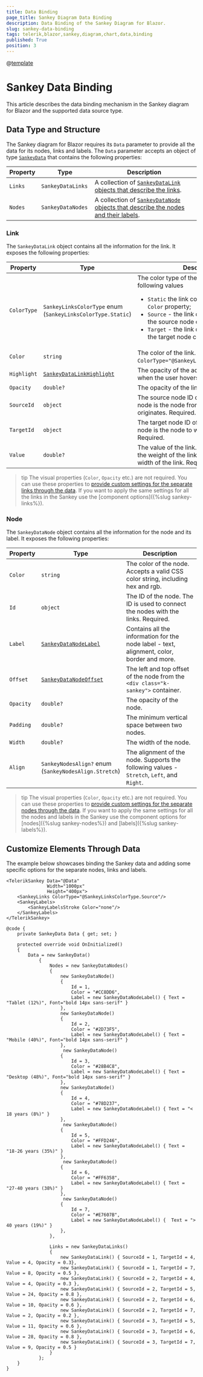 ```yaml
---
title: Data Binding
page_title: Sankey Diagram Data Binding
description: Data Binding of the Sankey Diagram for Blazor.
slug: sankey-data-binding
tags: telerik,blazor,sankey,diagram,chart,data,binding
published: True
position: 3
---
```

@[template](/_contentTemplates/common/parameters-table-styles.md#table-layout)


# Sankey Data Binding

This article describes the data binding mechanism in the Sankey diagram for Blazor and the supported data source type.

## Data Type and Structure

The Sankey diagram for Blazor requires its `Data` parameter to provide all the data for its nodes, links and labels. The `Data` parameter accepts an object of type [`SankeyData`](/blazor-ui/api/Telerik.Blazor.Components.SankeyData) that contains the following properties:

| Property | Type | Description |
| --------- | ---- | ----------- |
| `Links` | `SankeyDataLinks` | A collection of [`SankeyDataLink` objects that describe the links](#link). |
| `Nodes` | `SankeyDataNodes ` | A collection of [`SankeyDataNode` objects that describe the nodes and their labels](#node). |

### Link

The `SankeyDataLink` object contains all the information for the link. It exposes the following properties:

| Property | Type | Description |
| --------- | ---- | ----------- |
| `ColorType` | `SankeyLinksColorType` enum <br/> (`SankeyLinksColorType.Static`) | The color type of the link. Provides the following values <ul><li>`Static` the link color is set based on the `Color` property;</li><li>`Source` - the link color is set based on the source node color; </li><li>`Target` - the link color is set based on the target node color; </li></ul> |
| `Color` | `string` | The color of the link. Applies when `ColorType="@SankeyLinksColorType.Static"`. |
| `Highlight` | [`SankeyDataLinkHighlight`](/blazor-ui/api/Telerik.Blazor.Components.SankeyDataLinkHighlight) | The opacity of the active and inactive links when the user hovers a link. |
| `Opacity` | `double?` | The opacity of the link. |
| `SourceId` | `object` | The source node ID of the link. The source node is the node from which the link originates. Required. |
| `TargetId` | `object` | The target node ID of the link. The target node is the node to which the link points. Required. |
| `Value` | `double?` | The value of the link. The value represents the weight of the link and determines the width of the link. Required. |

>tip The visual properties (`Color`, `Opacity` etc.) are not required. You can use these properties to [provide custom settings for the separate links through the data](#customize-elements-through-data). If you want to apply the same settings for all the links in the Sankey use the [component options]({%slug sankey-links%}).

### Node

The `SankeyDataNode` object contains all the information for the node and its label. It exposes the following properties:

| Property | Type | Description |
| --------- | ---- | ----------- |
| `Color` | `string` | The color of the node. Accepts a valid CSS color string, including hex and rgb. |
| `Id` | `object` | The ID of the node. The ID is used to connect the nodes with the links. Required. |
| `Label` | [`SankeyDataNodeLabel`](/blazor-ui/api/Telerik.Blazor.Components.SankeyDataNodeLabel) | Contains all the information for the node label - text, alignment, color, border and more. |
| `Offset` | [`SankeyDataNodeOffset`](/blazor-ui/api/Telerik.Blazor.Components.SankeyDataNodeOffset)| The left and top offset of the node from the `<div class="k-sankey">` container. |
| `Opacity` | `double?` | The opacity of the node. |
| `Padding` | `double?` | The minimum vertical space between two nodes. |
| `Width` | `double?` | The width of the node. |
| `Align` | `SankeyNodesAlign?` enum <br/> (`SankeyNodesAlign.Stretch`) | The alignment of the node. Supports the following values - `Stretch`, `Left`, and `Right`.|

>tip The visual properties (`Color`, `Opacity` etc.) are not required. You can use these properties to [provide custom settings for the separate nodes through the data](#customize-elements-through-data).  If you want to apply the same settings for all the nodes and labels in the Sankey use the component options for [nodes]({%slug sankey-nodes%}) and [labels]({%slug sankey-labels%}).

## Customize Elements Through Data

The example below showcases binding the Sankey data and adding some specific options for the separate nodes, links and labels.

````CSHTML
<TelerikSankey Data="@Data"
               Width="1000px"
               Height="400px">
    <SankeyLinks ColorType="@SankeyLinksColorType.Source"/>
    <SankeyLabels>
        <SankeyLabelsStroke Color="none"/>
    </SankeyLabels>
</TelerikSankey>

@code {
    private SankeyData Data { get; set; }

    protected override void OnInitialized()
    {
        Data = new SankeyData()
            {
                Nodes = new SankeyDataNodes()
                {
                    new SankeyDataNode()
                    {
                        Id = 1,
                        Color = "#CC8DD6",
                        Label = new SankeyDataNodeLabel() { Text = "Tablet (12%)", Font="bold 14px sans-serif" }
                    },
                    new SankeyDataNode()
                    {
                        Id = 2,
                        Color = "#2D73F5",
                        Label = new SankeyDataNodeLabel() { Text = "Mobile (40%)", Font="bold 14px sans-serif" }
                    },
                     new SankeyDataNode()
                    {
                        Id = 3,
                        Color = "#28B4C8",
                        Label = new SankeyDataNodeLabel() { Text = "Desktop (48%)", Font="bold 14px sans-serif" }
                    },
                    new SankeyDataNode()
                    {
                        Id = 4,
                        Color = "#78D237",
                        Label = new SankeyDataNodeLabel() { Text = "< 18 years (8%)" }
                    },
                     new SankeyDataNode()
                    {
                        Id = 5,
                        Color = "#FFD246",
                        Label = new SankeyDataNodeLabel() { Text = "18-26 years (35%)" }
                    },
                     new SankeyDataNode()
                    {
                        Id = 6,
                        Color = "#FF6358",
                        Label = new SankeyDataNodeLabel() { Text = "27-40 years (38%)" }
                    },
                     new SankeyDataNode()
                    {
                        Id = 7,
                        Color = "#E7607B",
                        Label = new SankeyDataNodeLabel() {  Text = "> 40 years (19%)" }
                    },
                },

                Links = new SankeyDataLinks()
                {
                    new SankeyDataLink() { SourceId = 1, TargetId = 4, Value = 4, Opacity = 0.3},
                    new SankeyDataLink() { SourceId = 1, TargetId = 7, Value = 8, Opacity = 0.5 },
                    new SankeyDataLink() { SourceId = 2, TargetId = 4, Value = 4, Opacity = 0.3 },
                    new SankeyDataLink() { SourceId = 2, TargetId = 5, Value = 24, Opacity = 0.8 },
                    new SankeyDataLink() { SourceId = 2, TargetId = 6, Value = 10, Opacity = 0.6 },
                    new SankeyDataLink() { SourceId = 2, TargetId = 7, Value = 2, Opacity = 0.2 },
                    new SankeyDataLink() { SourceId = 3, TargetId = 5, Value = 11, Opacity = 0.6 },
                    new SankeyDataLink() { SourceId = 3, TargetId = 6, Value = 28, Opacity = 0.8 },
                    new SankeyDataLink() { SourceId = 3, TargetId = 7, Value = 9, Opacity = 0.5 }
                }
            };
    }
}
````
